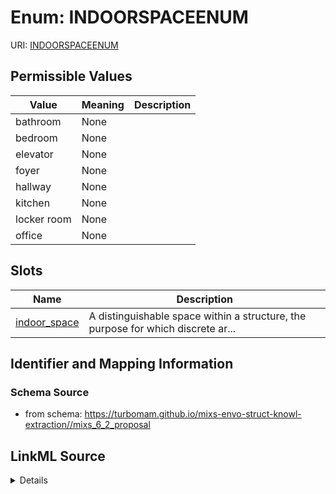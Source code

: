 # Enum: INDOORSPACEENUM



URI: [INDOORSPACEENUM](INDOORSPACEENUM)

## Permissible Values

| Value | Meaning | Description |
| --- | --- | --- |
| bathroom | None |  |
| bedroom | None |  |
| elevator | None |  |
| foyer | None |  |
| hallway | None |  |
| kitchen | None |  |
| locker room | None |  |
| office | None |  |




## Slots

| Name | Description |
| ---  | --- |
| [indoor_space](indoor_space.md) | A distinguishable space within a structure, the purpose for which discrete ar... |






## Identifier and Mapping Information







### Schema Source


* from schema: https://turbomam.github.io/mixs-envo-struct-knowl-extraction//mixs_6_2_proposal




## LinkML Source

<details>
```yaml
name: INDOOR_SPACE_ENUM
from_schema: https://turbomam.github.io/mixs-envo-struct-knowl-extraction//mixs_6_2_proposal
rank: 1000
permissible_values:
  bathroom:
    text: bathroom
  bedroom:
    text: bedroom
  elevator:
    text: elevator
  foyer:
    text: foyer
  hallway:
    text: hallway
  kitchen:
    text: kitchen
  locker room:
    text: locker room
  office:
    text: office

```
</details>
